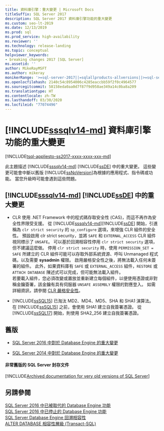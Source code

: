 ```yaml
---
title: 資料庫引擎：重大變更 | Microsoft Docs
titleSuffix: SQL Server 2017
description: SQL Server 2017 資料庫引擎功能的重大變更
ms.custom: seo-lt-2019
ms.date: 12/13/2019
ms.prod: sql
ms.prod_service: high-availability
ms.reviewer: ''
ms.technology: release-landing
ms.topic: conceptual
helpviewer_keywords:
- breaking changes 2017 [SQL Server]
ms.assetid: ''
author: MikeRayMSFT
ms.author: mikeray
monikerRange: '>=sql-server-2017||=sqlallproducts-allversions||>=sql-server-linux-2017'
ms.openlocfilehash: 2140c54c8954006c4285eaccbb59f2f0c4964577
ms.sourcegitcommit: 58158eda0aa0d7f87f9d958ae349a14c0ba8a209
ms.translationtype: HT
ms.contentlocale: zh-TW
ms.lasthandoff: 03/30/2020
ms.locfileid: "77074496"
---
```

# <a name="breaking-changes-to-database-engine-features-in-sssqlv14-md"></a>[!INCLUDE[sssqlv14-md](../includes/sssqlv14-md.md)] 資料庫引擎功能的重大變更
[!INCLUDE[tsql-appliesto-ss2017-xxxx-xxxx-xxx-md](../includes/tsql-appliesto-ss2017-xxxx-xxxx-xxx-md.md)]


  此主題描述 [!INCLUDE[sssqlv14-md](../includes/sssqlv14-md.md)] [!INCLUDE[ssDE](../includes/ssde-md.md)] 中的重大變更。 這些變更可能會中斷以舊版 [!INCLUDE[ssNoVersion](../includes/ssnoversion-md.md)]為根據的應用程式、指令碼或功能。 當您升級時可能會遇到這些問題。  
  
## <a name="breaking-changes-in-sssqlv14-md-ssde"></a>[!INCLUDE[sssqlv14-md](../includes/sssqlv14-md.md)] [!INCLUDE[ssDE](../includes/ssde-md.md)] 中的重大變更  
  
-  CLR 使用 .NET Framework 中的程式碼存取安全性 (CAS)，而這不再作為安全性界限受支援。 從 [!INCLUDE[sssqlv14-md](../includes/sssqlv14-md.md)][!INCLUDE[ssDE](../includes/ssde-md.md)] 開始，引進稱為 `clr strict security` 的 `sp_configure` 選項，來增強 CLR 組件的安全性。 預設啟用 clr strict security，並將 `SAFE` 和 `EXTERNAL_ACCESS` CLR 組件視同標示了 `UNSAFE`。 可以基於回溯相容性停用 `clr strict security` 選項，但不建議這麼做。 停用 `clr strict security` 時，使用 `PERMISSION_SET = SAFE` 所建立的 CLR 組件可能可以存取外部系統資源、呼叫 Unmanaged 程式碼，以及需要 **sysadmin** 權限。 啟用嚴格安全性之後，將無法載入任何未簽署的組件。 此外，如果資料庫有 `SAFE` 或 `EXTERNAL_ACCESS` 組件，`RESTORE` 或 `ATTACH DATABASE` 陳述式可以完成，但可能無法載入組件。   
  若要載入組件，您必須改變或置放並重新建立每個組件，以便使用憑證或非對稱金鑰簽署，該金鑰有具有伺服器 `UNSAFE ASSEMBLY` 權限的對應登入。 如需詳細資訊，請參閱 [CLR 嚴格安全性](../database-engine/configure-windows/clr-strict-security.md)。 
  
-  [!INCLUDE[ssSQL15](../includes/sssql15-md.md)] 已淘汰 MD2、MD4、MD5、SHA 和 SHA1 演算法。 在 [!INCLUDE[ssSQL15](../includes/sssql15-md.md)] 之前，會使用 SHA1 建立自我簽署憑證。 從 [!INCLUDE[ssSQL17](../includes/sssql17-md.md)] 開始，則使用 SHA2_256 建立自我簽署憑證。

## <a name="previous-versions"></a><a name="previous-versions"></a> 舊版  

- [SQL Server 2016 中對於 Database Engine 的重大變更](../database-engine/breaking-changes-to-database-engine-features-in-sql-server-2016.md)

- [SQL Server 2014 中對於 Database Engine 的重大變更](https://docs.microsoft.com/sql/database-engine/breaking-changes-to-database-engine-features-in-sql-server-2016?view=sql-server-2014#SQL14)

#### <a name="archived-documentation-for-very-old-versions-of-sql-server"></a>非常舊版的 SQL Server 封存文件

[!INCLUDE[Archived documentation for very old versions of SQL Server](../includes/paragraph-content/previous-versions-archive-documentation-sql-server.md)]

## <a name="see-also"></a>另請參閱  
 [SQL Server 2016 中已被取代的 Database Engine 功能](../database-engine/deprecated-database-engine-features-in-sql-server-2016.md)   
 [SQL Server 2016 中已停止的 Database Engine 功能](../database-engine/discontinued-database-engine-functionality-in-sql-server-2016.md)   
 [SQL Server Database Engine 回溯相容性](../database-engine/sql-server-database-engine-backward-compatibility.md)   
 [ALTER DATABASE 相容性層級 &#40;Transact-SQL&#41;](../t-sql/statements/alter-database-transact-sql-compatibility-level.md)  
  
  
